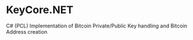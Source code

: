KeyCore.NET
===========

C# (PCL) Implementation of Bitcoin Private/Public Key handling and Bitcoin Address creation
